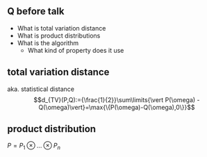 ## Q before talk
- What is total variation distance
- What is product distributions
- What is the algorithm
	- What kind of property does it use

## total variation distance 
aka. statistical distance
$$d_{TV}(P,Q):={\frac{1}{2}}\sum\limits{\vert P(\omega) - Q(\omega)\vert}=\max{\{P(\omega)-Q(\omega),0\}}$$

## product distribution

$P = P_{1}\otimes...\otimes P_{n}$ 
